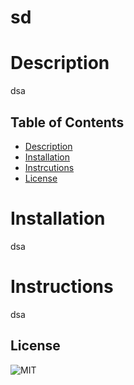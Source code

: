 # sd
# Description
dsa

## Table of Contents
- [Description](#description)
- [Installation](#installation)
- [Instrcutions](#instructions)
- [License](#license)

# Installation
dsa

# Instructions
dsa

## License
![MIT]()
